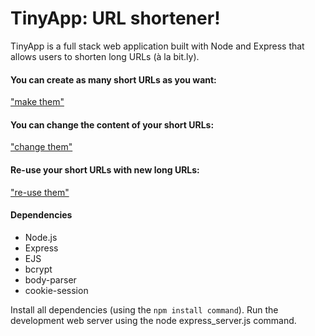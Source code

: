 # TinyApp: URL shortener!

TinyApp is a full stack web application built with Node and Express that allows users to shorten long URLs (à la bit.ly).

#### You can create as many short URLs as you want:
["make them"](https://github.com/jgrimshaw/tiny-app/blob/master/docs/urls-page.png?raw=true)

#### You can change the content of your short URLs:
["change them"](https://github.com/jgrimshaw/tiny-app/blob/master/docs/edit-urls.png?raw=true)

#### Re-use your short URLs with new long URLs:
["re-use them"](https://github.com/jgrimshaw/tiny-app/blob/master/docs/updated-urls.png?raw=true)

#### Dependencies
* Node.js
* Express
* EJS
* bcrypt
* body-parser
* cookie-session

Install all dependencies (using the `npm install command`).
Run the development web server using the node express_server.js command.
